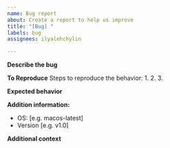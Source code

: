 ```yaml
---
name: Bug report
about: Create a report to help us improve
title: "[Bug] "
labels: bug
assignees: ilyalehchylin

---
```


**Describe the bug**


**To Reproduce**
Steps to reproduce the behavior:
1. 
2. 
3. 

**Expected behavior**


**Addition information:**
 - OS: [e.g. macos-latest]
 - Version [e.g. v1.0]

**Additional context**
